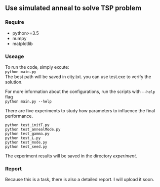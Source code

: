 ## Use simulated anneal to solve TSP problem

### Require
 * python>=3.5
 * numpy
 * matplotlib
 
 ### Useage
  To run the code, simply excute:  
  `python main.py`  
  The best path will be saved in city.txt. you can use test.exe to verify the solution.  
  
  For more information about the configurations, run the scripts with `--help` flag  
  `python main.py --help`  
  
  There are five experiments to study how parameters to influence the final performance.  
```
python test_initT.py
python test_annealMode.py
python test_gamma.py
python test_L.py
python test_mode.py
python test_seed.py
```
The experiment results will be saved in the directory *experiment*. 

### Report
Because this is a task, there is also a detailed report. I will upload it soon.